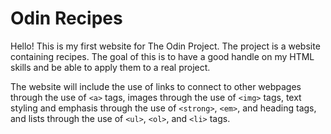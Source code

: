 # Odin Recipes

Hello! This is my first website for The Odin Project. The project is a website
containing recipes. The goal of this is to have a good handle on my HTML skills
and be able to apply them to a real project. 

The website will include the use of links to connect to other webpages through
the use of `<a>` tags, images through the use of `<img>` tags, text styling and 
emphasis through the use of `<strong>`, `<em>`, and heading tags, and lists through
the use of `<ul>`, `<ol>`, and `<li>` tags.